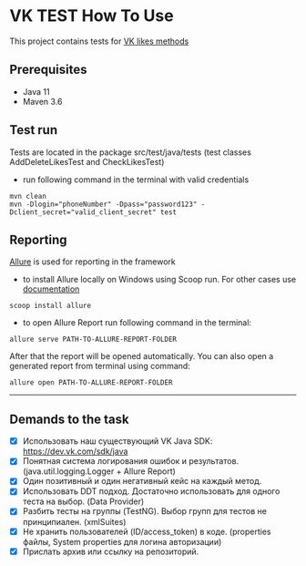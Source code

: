 # VK TEST How To Use
This project contains tests for [VK likes methods](https://dev.vk.com/method/likes)

## Prerequisites
- Java 11 
- Maven 3.6

## Test run
Tests are located in the package src/test/java/tests (test classes AddDeleteLikesTest and CheckLikesTest)
- run following command in the terminal with valid credentials
```
mvn clean 
mvn -Dlogin="phoneNumber" -Dpass="password123" -Dclient_secret="valid_client_secret" test
```

## Reporting
[Allure](https://docs.qameta.io/allure/) is used for reporting in the framework 
- to install Allure locally on Windows using Scoop run. For other cases use [documentation](https://docs.qameta.io/allure/#_get_started)
```
scoop install allure
```
- to open Allure Report run following command in the terminal: 
```
allure serve PATH-TO-ALLURE-REPORT-FOLDER
```
After that the report will be opened automatically. You can also open a generated report from terminal using command:
```
allure open PATH-TO-ALLURE-REPORT-FOLDER
```

*** 
## Demands to the task

- [X] Использовать наш существующий VK Java SDK: https://dev.vk.com/sdk/java
- [X] Понятная система логирования ошибок и результатов. (java.util.logging.Logger + Allure Report)
- [X] Один позитивный и один негативный кейс на каждый метод.
- [X] Использовать DDT подход. Достаточно использовать для одного теста на выбор. (Data Provider)
- [X] Разбить тесты на группы (TestNG). Выбор групп для тестов не принципиален. (xmlSuites)
- [X] Не хранить пользователей (ID/access_token) в коде. (properties файлы, System properties для логина  авторизации)
- [X] Прислать архив или ссылку на репозиторий.
